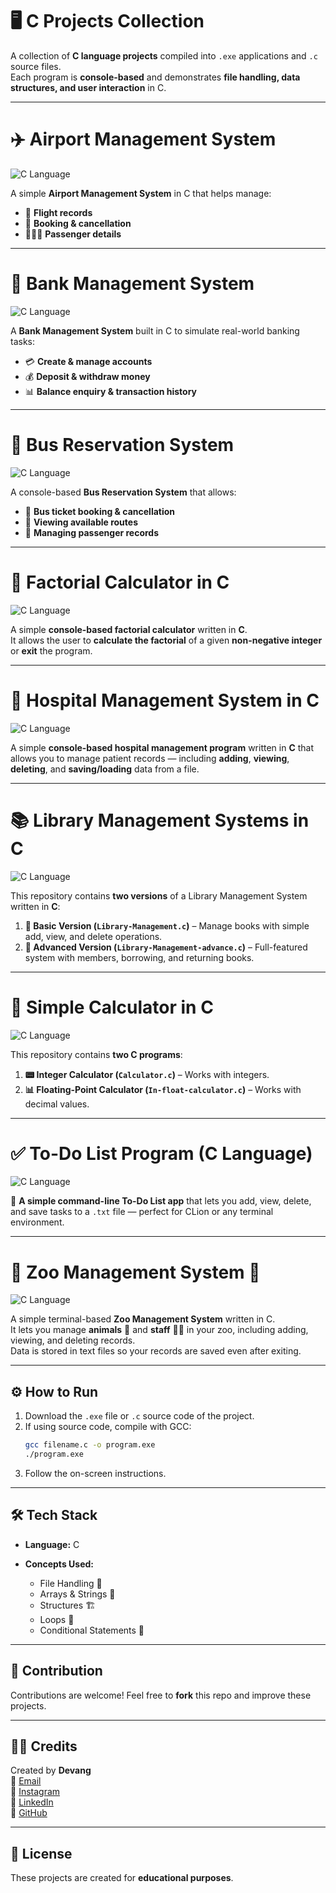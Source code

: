 # 🖥️ C Projects Collection  

A collection of **C language projects** compiled into `.exe` applications and `.c` source files.  
Each program is **console-based** and demonstrates **file handling, data structures, and user interaction** in C.  

---

# ✈️ Airport Management System  
![C Language](https://img.shields.io/badge/Language-C-blue)  

A simple **Airport Management System** in C that helps manage:  
- 🛫 **Flight records**  
- 🎫 **Booking & cancellation**  
- 👨‍👩‍👧 **Passenger details**  

---

# 🏦 Bank Management System  
![C Language](https://img.shields.io/badge/Language-C-blue)  

A **Bank Management System** built in C to simulate real-world banking tasks:  
- 💳 **Create & manage accounts**  
- 💰 **Deposit & withdraw money**  
- 📊 **Balance enquiry & transaction history**  

---

# 🚌 Bus Reservation System  
![C Language](https://img.shields.io/badge/Language-C-blue)  

A console-based **Bus Reservation System** that allows:  
- 🚌 **Bus ticket booking & cancellation**  
- 📍 **Viewing available routes**  
- 👥 **Managing passenger records**  

---

# 🧮 Factorial Calculator in C  
![C Language](https://img.shields.io/badge/Language-C-blue)  

A simple **console-based factorial calculator** written in **C**.  
It allows the user to **calculate the factorial** of a given **non-negative integer** or **exit** the program.  

---

# 🏥 Hospital Management System in C  
![C Language](https://img.shields.io/badge/Language-C-blue)  

A simple **console-based hospital management program** written in **C** that allows you to manage patient records — including **adding**, **viewing**, **deleting**, and **saving/loading** data from a file.  

---

# 📚 Library Management Systems in C  
![C Language](https://img.shields.io/badge/Language-C-blue)  

This repository contains **two versions** of a Library Management System written in **C**:  
1. **📝 Basic Version (`Library-Management.c`)** – Manage books with simple add, view, and delete operations.  
2. **🚀 Advanced Version (`Library-Management-advance.c`)** – Full-featured system with members, borrowing, and returning books.  

---

# 🧮 Simple Calculator in C  
![C Language](https://img.shields.io/badge/Language-C-blue)  

This repository contains **two C programs**:  
1. **📟 Integer Calculator (`Calculator.c`)** – Works with integers.  
2. **📊 Floating-Point Calculator (`In-float-calculator.c`)** – Works with decimal values.  

---

# ✅ To-Do List Program (C Language)  
![C Language](https://img.shields.io/badge/Language-C-blue)  

📝 **A simple command-line To-Do List app** that lets you add, view, delete, and save tasks to a `.txt` file — perfect for CLion or any terminal environment.  

---

# 🦁 Zoo Management System 🐯  
![C Language](https://img.shields.io/badge/Language-C-blue)  

A simple terminal-based **Zoo Management System** written in C.  
It lets you manage **animals** 🐼 and **staff** 👩‍🌾 in your zoo, including adding, viewing, and deleting records.  
Data is stored in text files so your records are saved even after exiting.  

---

## ⚙️ How to Run  
1. Download the `.exe` file or `.c` source code of the project.  
2. If using source code, compile with GCC:  
   ```bash
   gcc filename.c -o program.exe
   ./program.exe

3. Follow the on-screen instructions.
---

## 🛠️ Tech Stack

* **Language:** C
* **Concepts Used:**

  * File Handling 📂
  * Arrays & Strings 🧵
  * Structures 🏗️
  * Loops 🔁
  * Conditional Statements 🔄

---

## 🤝 Contribution

Contributions are welcome! Feel free to **fork** this repo and improve these projects.

---
## 🙋‍♂️ Credits

Created by **Devang**  
📧 [Email](mailto:devangkumarprajapati1908@gmail.com)  
📸 [Instagram](https://www.instagram.com/dev_daksh__/)  
💼 [LinkedIn](https://www.linkedin.com/in/devang-kumar-prajapati-1908/)  
🐙 [GitHub](https://github.com/Devangdaksh)

---

## 📜 License

These projects are created for **educational purposes**.

